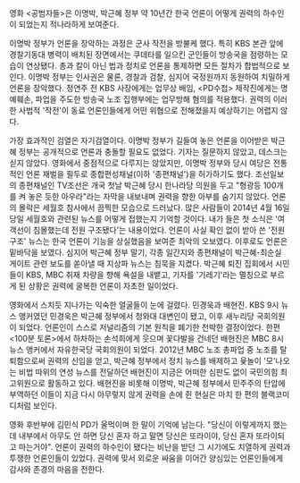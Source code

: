 영화 <공범자들>은 이명박, 박근혜 정부 약 10년간 한국 언론이 어떻게 권력의 하수인이 되었는지 적나라하게 보여준다.

이명박 정부가 언론을 장악하는 과정은 군사 작전을 방불케 했다. 특히 KBS 본관 앞에 경찰기동대 병력이 배치된 장면에서는 쿠데타를 일으킨 군인들이 방송국을 점령하는 모습이 연상됐다. 총과 칼이 아닌 법과 정치로 언론을 통제하면 모든 절차가 합법적으로 보인다. 이명박 정부는 인사권은 물론, 경찰과 검찰, 심지어 국정원까지 동원하여 치밀하게 언론을 장악했다. 정연주 전 KBS 사장에게는 업무상 배임, <PD수첩> 제작진에게는 명예훼손, 파업을 주도한 방송국 노조 집행부에는 업무방해 혐의를 적용했다. 권력의 이러한 사법적 '작전'이 동료 언론인들에게 어떤 위협으로 전해졌을지 예상하기는 어렵지 않다.

가장 효과적인 검열은 자기검열이다. 이명박 정부가 길들여 놓은 언론을 이어받은 박근혜 정부는 공개적으로 언론과 충돌할 필요도 없었다. 기자는 질문하지 않았고, 데스크는 싣지 않았다. 영화에서 중점적으로 다루지는 않았지만, 이명박 정부와 당시 여당은 전통적인 언론 재벌을 필두로 종합편성채널(이하 '종편채널')을 허가하기도 했다. 조선일보의 종편채널인 TV조선은 개국 첫날 박근혜 당시 한나라당 의원을 두고 "형광등 100개를 켜 놓은 듯한 아우라"라는 자막을 내보내며 권력을 향한 아부를 숨기지 않았다. 언론의 몰락은 세월호 참사에서 끔찍한 모습으로 드러났다. 많은 사람들이 2014년 4월 16일 당일 세월호와 관련된 뉴스를 어떻게 접했는지 기억할 것이다. 내가 들은 첫 소식은 '여객선이 침몰했는데 전원 구조됐다'는 내용이었다. 언론이 사실 확인 없이 받아 쓴 '전원 구조' 뉴스는 한국 언론이 기능을 상실했음을 보여준 최악의 오보였다. 이후로도 언론은 밑바닥을 보였다. 심지어 박근혜 정부 말기, 각종 일간지와 종편채널이 박근혜-최순실 게이트 관련 보도를 쏟아낼 때 지상파 뉴스는 침묵을 지켰다. 박근혜 퇴진 집회에서 시민들이 KBS, MBC 취재 차량을 향해 욕설을 내뱉고, 기자를 '기레기'라는 멸칭으로 부르게 된 상황은 권력에 굴복한 언론이 자초한 일이었다.

영화에서 스치듯 지나가는 익숙한 얼굴들이 눈에 걸렸다. 민경욱과 배현진. KBS 9시 뉴스 앵커였던 민경욱은 박근혜 정부에서 청와대 대변인이 됐고, 이후 새누리당 국회의원이 되었다. 언론인이 스스로 저널리즘의 기본 원칙을 폐기한 천박한 결정이었다. 한편 <100분 토론>에서 하차하는 손석희에게 웃으며 꽃다발을 건네던 배현진은 MBC 8시 뉴스 앵커에서 자유한국당 국회의원이 되었다. 2012년 MBC 노조 총파업 중 노조를 탈퇴함으로써 권력의 신임을 얻고, 박근혜 정부에서 정치 뉴스를 배제하고 윷놀이 '모'나오는 비법 따위의 연성 뉴스를 전달하던 배현진이 지금은 어떠한 심판도 없이 국민의힘 최고위원으로 활동하고 있다. 배현진을 비롯해 이명박, 박근혜 정부에서 민주주의 탄압에 부역하던 이들이 지금 다시 아무렇지 않게 권력을 손에 쥔 현실은 마치 한 편의 블랙코미디처럼 보인다.

영화 후반부에 김민식 PD가 울먹이며 한 말이 기억에 남는다. "당신이 이렇게까지 했는데 내부에서 아무도 안 하면 당신 혼자 하고 말면 당신은 또라이야, 당신 혼자 또라이되고 마는거야". 언론이 권력의 하수인이 됐다는 비난을 받던 그 시기에도 치열하게 권력과 투쟁한 언론인들이 있었다. 권력에 맞서 외로운 싸움을 이어간 양심있는 언론인들에게 감사와 존경의 마음을 전한다.
